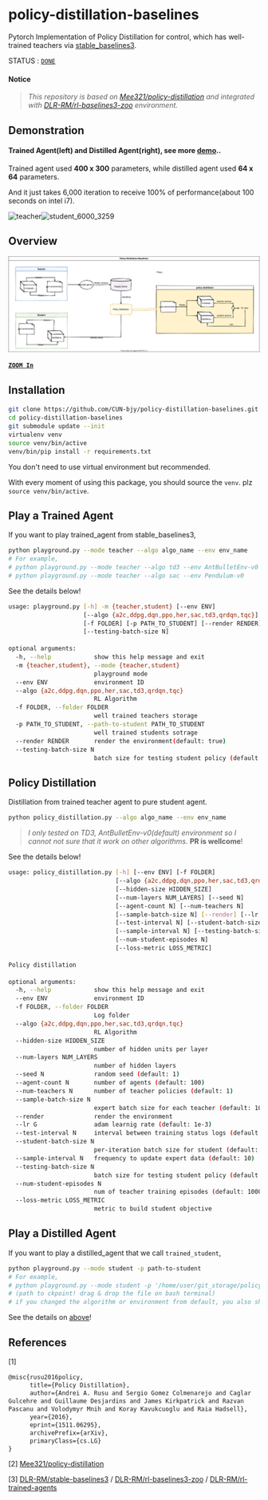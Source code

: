 # policy-distillation-baselines

Pytorch Implementation of Policy Distillation for control, which has well-trained teachers via [stable_baselines3](https://github.com/DLR-RM/stable-baselines3).



STATUS : [`DONE`](https://github.com/CUN-bjy/policy-distillation-baselines/projects)



#### Notice

> *This repository is based on [Mee321/policy-distillation](https://github.com/Mee321/policy-distillation) and integrated with [DLR-RM/rl-baselines3-zoo](https://github.com/DLR-RM/rl-baselines3-zoo) environment.*

## Demonstration

#### Trained Agent(left) and Distilled Agent(right), see more [demo](https://github.com/CUN-bjy/policy-distillation-baselines/issues/3#issuecomment-817730173)..

Trained agent used **400 x 300** parameters, while distilled agent used **64 x 64** parameters.

And it just takes 6,000 iteration to receive 100% of performance(about 100 seconds on intel i7).

![teacher](https://user-images.githubusercontent.com/26274945/114387212-24a00580-9bcd-11eb-868b-a911a68138d6.gif)![student_6000_3259](https://user-images.githubusercontent.com/26274945/114388097-3930cd80-9bce-11eb-8459-621c3a6423e2.gif)



## Overview

![](./docs/pd_baselines_figures-Page-2.svg)

[**`ZOOM In`**](https://raw.githubusercontent.com/CUN-bjy/policy-distillation-baselines/main/docs/pd_baselines_figures-Page-2.svg)



## Installation

```bash
git clone https://github.com/CUN-bjy/policy-distillation-baselines.git
cd policy-distillation-baselines
git submodule update --init
virtualenv venv
source venv/bin/active
venv/bin/pip install -r requirements.txt
```

You don't need to use virtual environment but recommended.

With every moment of using this package, you should source the `venv`. plz  `source venv/bin/active`.



## Play a Trained Agent

If you want to play trained_agent from stable_baselines3,

```bash
python playground.py --mode teacher --algo algo_name --env env_name
# For example,
# python playground.py --mode teacher --algo td3 --env AntBulletEnv-v0 (default)
# python playground.py --mode teacher --algo sac --env Pendulum-v0
```

See the details below!

```bash
usage: playground.py [-h] -m {teacher,student} [--env ENV]
                     [--algo {a2c,ddpg,dqn,ppo,her,sac,td3,qrdqn,tqc}]
                     [-f FOLDER] [-p PATH_TO_STUDENT] [--render RENDER]
                     [--testing-batch-size N]

optional arguments:
  -h, --help            show this help message and exit
  -m {teacher,student}, --mode {teacher,student}
                        playground mode
  --env ENV             environment ID
  --algo {a2c,ddpg,dqn,ppo,her,sac,td3,qrdqn,tqc}
                        RL Algorithm
  -f FOLDER, --folder FOLDER
                        well trained teachers storage
  -p PATH_TO_STUDENT, --path-to-student PATH_TO_STUDENT
                        well trained students sotrage
  --render RENDER       render the environment(default: true)
  --testing-batch-size N
                        batch size for testing student policy (default: 1000)
```





## Policy Distillation

Distillation from trained teacher agent to pure student agent.

```bash
python policy_distillation.py --algo algo_name --env env_name 
```

> *I only tested on TD3, AntBulletEnv-v0(default) environment  so I cannot not sure that it work on other algorithms.* **PR is wellcome**!

See the details below!

```bash
usage: policy_distillation.py [-h] [--env ENV] [-f FOLDER]
                              [--algo {a2c,ddpg,dqn,ppo,her,sac,td3,qrdqn,tqc}]
                              [--hidden-size HIDDEN_SIZE]
                              [--num-layers NUM_LAYERS] [--seed N]
                              [--agent-count N] [--num-teachers N]
                              [--sample-batch-size N] [--render] [--lr G]
                              [--test-interval N] [--student-batch-size N]
                              [--sample-interval N] [--testing-batch-size N]
                              [--num-student-episodes N]
                              [--loss-metric LOSS_METRIC]

Policy distillation

optional arguments:
  -h, --help            show this help message and exit
  --env ENV             environment ID
  -f FOLDER, --folder FOLDER
                        Log folder
  --algo {a2c,ddpg,dqn,ppo,her,sac,td3,qrdqn,tqc}
                        RL Algorithm
  --hidden-size HIDDEN_SIZE
                        number of hidden units per layer
  --num-layers NUM_LAYERS
                        number of hidden layers
  --seed N              random seed (default: 1)
  --agent-count N       number of agents (default: 100)
  --num-teachers N      number of teacher policies (default: 1)
  --sample-batch-size N
                        expert batch size for each teacher (default: 10000)
  --render              render the environment
  --lr G                adam learnig rate (default: 1e-3)
  --test-interval N     interval between training status logs (default: 10)
  --student-batch-size N
                        per-iteration batch size for student (default: 1000)
  --sample-interval N   frequency to update expert data (default: 10)
  --testing-batch-size N
                        batch size for testing student policy (default: 10000)
  --num-student-episodes N
                        num of teacher training episodes (default: 1000)
  --loss-metric LOSS_METRIC
                        metric to build student objective
```





## Play a Distilled Agent

If you want to play a distilled_agent that we call `trained_student`,

```bash
python playground.py --mode student -p path-to-student
# For example,
# python playground.py --mode student -p '/home/user/git_storage/policy-distillation-for-control/distilled-agents/AntBulletEnv-v0_td3_1618214113.531515/student_7500_3205.61.pkl' 
# (path to ckpoint! drag & drop the file on bash terminal)
# if you changed the algorithm or environment from default, you also shold change.
```

See the details on [above](https://github.com/CUN-bjy/policy-distillation-baselines#play-a-trained-agent)!



## References

[1] 

```
@misc{rusu2016policy,
      title={Policy Distillation}, 
      author={Andrei A. Rusu and Sergio Gomez Colmenarejo and Caglar Gulcehre and Guillaume Desjardins and James Kirkpatrick and Razvan Pascanu and Volodymyr Mnih and Koray Kavukcuoglu and Raia Hadsell},
      year={2016},
      eprint={1511.06295},
      archivePrefix={arXiv},
      primaryClass={cs.LG}
}
```

[2] [Mee321/policy-distillation](https://github.com/Mee321/policy-distillation)

[3] [DLR-RM/stable-baselines3](https://github.com/DLR-RM/stable-baselines3) / [DLR-RM/rl-baselines3-zoo](https://github.com/DLR-RM/rl-baselines3-zoo) / [DLR-RM/rl-trained-agents](https://github.com/DLR-RM/rl-trained-agents)